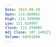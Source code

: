 ```yaml
---
Date: 2015-08-20
Open: 114.080002
High: 114.349998
Low: 111.629997
Close: 112.650002
Adj Close: 107.140221
Volume: 68501600
---
```

